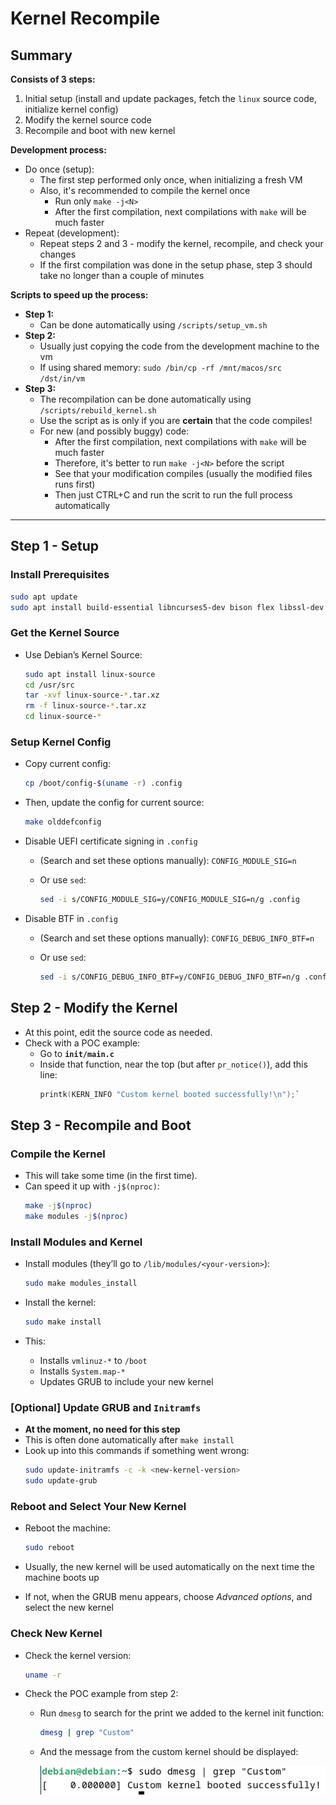 # Kernel Recompile

## Summary

__Consists of 3 steps:__
1. Initial setup (install and update packages, fetch the `linux` source code, initialize kernel config)
2. Modify the kernel source code
3. Recompile and boot with new kernel

__Development process:__
* Do once (setup):
  * The first step performed only once, when initializing a fresh VM
  * Also, it's recommended to compile the kernel once
    * Run only `make -j<N>`
    * After the first compilation, next compilations with `make` will be much faster
* Repeat (development):
  * Repeat steps 2 and 3 - modify the kernel, recompile, and check your changes
  * If the first compilation was done in the setup phase, step 3 should take no longer than a couple of minutes

__Scripts to speed up the process:__
* __Step 1:__
  * Can be done automatically using `/scripts/setup_vm.sh`
* __Step 2:__
  * Usually just copying the code from the development machine to the vm
  * If using shared memory: `sudo /bin/cp -rf /mnt/macos/src /dst/in/vm`
* __Step 3:__
  * The recompilation can be done automatically using `/scripts/rebuild_kernel.sh`
  * Use the script as is only if you are __certain__ that the code compiles!
  * For new (and possibly buggy) code: 
    * After the first compilation, next compilations with `make` will be much faster
    * Therefore, it's better to run `make -j<N>` before the script
    * See that your modification compiles (usually the modified files runs first)
    * Then just CTRL+C and run the scrit to run the full process automatically

---

## Step 1 - Setup

### Install Prerequisites

```bash
sudo apt update
sudo apt install build-essential libncurses5-dev bison flex libssl-dev libelf-dev libudev-dev libpci-dev libiberty-dev fakeroot git
```

### Get the Kernel Source

* Use Debian’s Kernel Source:

    ```bash
    sudo apt install linux-source
    cd /usr/src
    tar -xvf linux-source-*.tar.xz
    rm -f linux-source-*.tar.xz
    cd linux-source-*
    ```

### Setup Kernel Config

- Copy current config:

    ```bash
    cp /boot/config-$(uname -r) .config
    ```

- Then, update the config for current source:

    ```bash
    make olddefconfig
    ```

- Disable UEFI certificate signing in `.config`
    - (Search and set these options manually):
      `CONFIG_MODULE_SIG=n`
    - Or use `sed`:

        ```bash
        sed -i s/CONFIG_MODULE_SIG=y/CONFIG_MODULE_SIG=n/g .config
        ```

- Disable BTF in `.config`
    - (Search and set these options manually):
      `CONFIG_DEBUG_INFO_BTF=n`
    - Or use `sed`:

        ```bash
        sed -i s/CONFIG_DEBUG_INFO_BTF=y/CONFIG_DEBUG_INFO_BTF=n/g .config
        ```

## Step 2 - Modify the Kernel

* At this point, edit the source code as needed. 
* Check with a POC example:
  * Go to **`init/main.c`**
  * Inside that function, near the top (but after `pr_notice()`), add this line:
    ```c
    printk(KERN_INFO "Custom kernel booted successfully!\n");`
    ```

## Step 3 - Recompile and Boot

### Compile the Kernel

* This will take some time (in the first time). 
* Can speed it up with `-j$(nproc)`:
    ```bash
    make -j$(nproc)
    make modules -j$(nproc)
    ```

### Install Modules and Kernel

* Install modules (they’ll go to `/lib/modules/<your-version>`):
    ```bash
    sudo make modules_install
    ```

* Install the kernel:
    ```bash
    sudo make install
    ```

* This:
  - Installs `vmlinuz-*` to `/boot`
  - Installs `System.map-*`
  - Updates GRUB to include your new kernel

### [Optional] Update GRUB and `Initramfs`

* **At the moment, no need for this step**
* This is often done automatically after `make install`
* Look up into this commands if something went wrong:
    ```bash
    sudo update-initramfs -c -k <new-kernel-version>
    sudo update-grub
    ```

### Reboot and Select Your New Kernel

* Reboot the machine:
    ```bash
    sudo reboot
    ```

* Usually, the new kernel will be used automatically on the next time the machine boots up
* If not, when the GRUB menu appears, choose _Advanced options_, and select the new kernel

### Check New Kernel

* Check the kernel version:
    ```bash
    uname -r
    ```

* Check the POC example from step 2:
  * Run `dmesg` to search for the print we added to the kernel init function:

      ```bash
      dmesg | grep "Custom"
      ```

  * And the message from the custom kernel should be displayed:

    ![image.png](/assets/setup_poc.png)